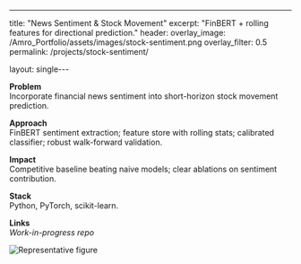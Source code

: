 ---
title: "News Sentiment & Stock Movement"
excerpt: "FinBERT + rolling features for directional prediction."
header:
  overlay_image: /Amro_Portfolio/assets/images/stock-sentiment.png
  overlay_filter: 0.5
permalink: /projects/stock-sentiment/

layout: single---

**Problem**  
Incorporate financial news sentiment into short-horizon stock movement prediction.

**Approach**  
FinBERT sentiment extraction; feature store with rolling stats; calibrated classifier; robust walk-forward validation.

**Impact**  
Competitive baseline beating naive models; clear ablations on sentiment contribution.

**Stack**  
Python, PyTorch, scikit-learn.

**Links**  
*Work-in-progress repo*

![Representative figure](/Amro_Portfolio/assets/images/stock-sentiment.png)